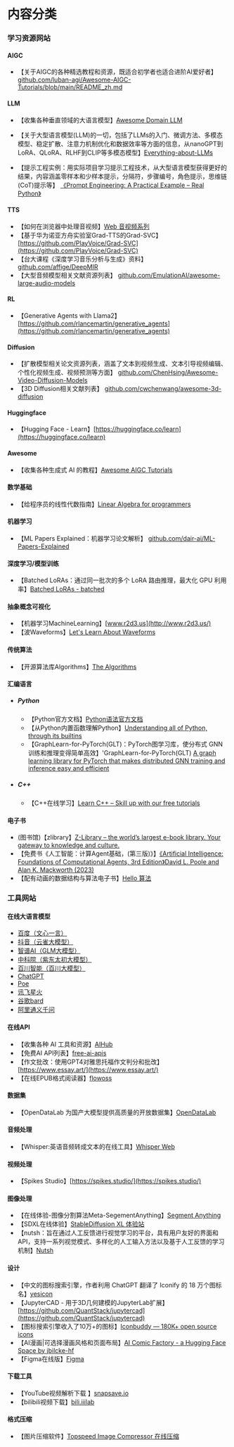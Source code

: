 # 内容分类

### 学习资源网站

#### AIGC

- 【关于AIGC的各种精选教程和资源，既适合初学者也适合进阶AI爱好者】[github.com/luban-agi/Awesome-AIGC-Tutorials/blob/main/README_zh.md](github.com/luban-agi/Awesome-AIGC-Tutorials/blob/main/README_zh.md)

#### LLM

- 【收集各种垂直领域的大语言模型】[Awesome Domain LLM](https://github.com/luban-agi/Awesome-Domain-LLM)

- 【关于大型语言模型(LLM)的一切，包括了LLMs的入门、微调方法、多模态模型、稳定扩散、注意力机制优化和数据效率等方面的信息，从nanoGPT到LoRA、QLoRA、RLHF到CLIP等多模态模型】[Everything-about-LLMs](github.com/tianlinxu312/Everything-about-LLMs) 

- 【提示工程实例：用实际项目学习提示工程技术，从大型语言模型获得更好的结果，内容涵盖零样本和少样本提示，分隔符，步骤编号，角色提示，思维链(CoT)提示等】 [《Prompt Engineering: A Practical Example – Real Python》](https://realpython.com/practical-prompt-engineering/)

#### TTS

- 【如何在浏览器中处理音视频】[Web 音视频系列](https://hughfenghen.github.io/tag/WebAV/)
- 【基于华为诺亚方舟实验室Grad-TTS的Grad-SVC】[https://github.com/PlayVoice/Grad-SVC](https://github.com/PlayVoice/Grad-SVC)
- 【台大课程《深度学习音乐分析与生成》资料】 [github.com/affige/DeepMIR](http://github.com/affige/DeepMIR) 
- 【大型音频模型相关文献资源列表】 [github.com/EmulationAI/awesome-large-audio-models](http://github.com/EmulationAI/awesome-large-audio-models)

#### RL

- 【Generative Agents with Llama2】[https://github.com/rlancemartin/generative_agents](https://github.com/rlancemartin/generative_agents)

#### Diffusion

- 【扩散模型相关论文资源列表，涵盖了文本到视频生成、文本引导视频编辑、个性化视频生成、视频预测等方面】 [github.com/ChenHsing/Awesome-Video-Diffusion-Models](http://github.com/ChenHsing/Awesome-Video-Diffusion-Models)
- 【3D Diffusion相关文献列表】 [github.com/cwchenwang/awesome-3d-diffusion](http://github.com/cwchenwang/awesome-3d-diffusion)

#### Huggingface

- 【Hugging Face - Learn】[https://huggingface.co/learn](https://huggingface.co/learn)

#### Awesome

- 【收集各种生成式 AI 的教程】[Awesome AIGC Tutorials](https://github.com/luban-agi/Awesome-AIGC-Tutorials)

#### 数学基础

- 【给程序员的线性代数指南】[Linear Algebra for programmers](https://coffeemug.github.io/spakhm.com/posts/01-lingalg-p1/linalg-p1.html)

#### 机器学习

- 【ML Papers Explained：机器学习论文解析】 [github.com/dair-ai/ML-Papers-Explained](http://github.com/dair-ai/ML-Papers-Explained)

#### 深度学习/模型训练

- 【Batched LoRAs：通过同一批次的多个 LoRA 路由推理，最大化 GPU 利用率】[Batched LoRAs - batched](github.com/sabetAI/BLoRA)

#### 抽象概念可视化

- 【机器学习MachineLearning】[www.r2d3.us](http://www.r2d3.us/)
- 【波Waveforms】[Let's Learn About Waveforms](https://pudding.cool/2018/02/waveforms/)

#### 传统算法

- 【开源算法库Algorithms】[The Algorithms](https://the-algorithms.com/)

#### 汇编语言

- ##### Python
  
  - 【Python官方文档】[Python语法官方文档](https://docs.python.org/zh-cn/3/tutorial/index.html)
  - 【从Python内置函数理解Python】[Understanding all of Python, through its builtins](https://tushar.lol/post/builtins/)
  - 【GraphLearn-for-PyTorch(GLT)：PyTorch图学习库，使分布式 GNN 训练和推理变得简单高效】'GraphLearn-for-PyTorch(GLT) [A graph learning library for PyTorch that makes distributed GNN training and inference easy and efficient](github.com/alibaba/graphlearn-for-pytorch)
  
- ##### C++
  
  - 【C++在线学习】[Learn C++ – Skill up with our free tutorials](https://www.learncpp.com/)

#### 电子书

- (图书馆)【zlibrary】[Z-Library – the world’s largest e-book library. Your gateway to knowledge and culture.](https://zh.zlibrary-china.se/)
- 【免费书《人工智能：计算Agent基础，(第三版)》】[《Artificial Intelligence: Foundations of Computational Agents,  3rd Edition》David L. Poole and Alan K. Mackworth (2023)](https://artint.info/3e/html/ArtInt3e.html) 
- 【配有动画的数据结构与算法电子书】[Hello 算法](https://github.com/krahets/hello-algo)

### 工具网站

#### 在线大语言模型

- [百度（文心一言）](http://wenxin.baidu.com/)
- [抖音（云雀大模型）](http://doubao.com/)
- [智谱AI（GLM大模型）](http://chatglm.cn/)
- [中科院（紫东太初大模型）](http://xihe.mindspore.cn/)
- [百川智能（百川大模型）](http://baichuan-ai.com/)
- [ChatGPT](https://chat.openai.com/)
- [Poe](https://poe.com/)
- [讯飞星火](https://passport.xfyun.cn/)
- [谷歌bard](https://bard.google.com/)
- [阿里通义千问](https://qianwen.aliyun.com/)

#### 在线API

- 【收集各种 AI 工具和资源】[AIHub](https://www.aihub.cn/)
- 【免费AI API列表】[free-ai-apis](http://github.com/NovaOSS/free-ai-apis)
- 【作文批改：使用GPT4对雅思托福作文判分和批改】[https://www.essay.art/](https://www.essay.art/)
- 【在线EPUB格式阅读器】[flowoss](https://app.flowoss.com/zh-CN)

#### 数据集

- 【OpenDataLab 为国产大模型提供高质量的开放数据集】[OpenDataLab](https://opendatalab.com/home)

#### 音频处理

- 【Whisper:英语音频转成文本的在线工具】[Whisper Web](https://huggingface.co/spaces/Xenova/whisper-web)

#### 视频处理

- 【Spikes Studio】[https://spikes.studio/](https://spikes.studio/)

#### 图像处理

- 【在线体验-图像分割算法Meta-SegementAnything】[Segment Anything](https://segment-anything.com/demo)
- 【SDXL在线体验】[StableDiffusion XL 体验站](https://www.stablediffusionai.ai/)
- 【nutsh：旨在通过人工反馈进行视觉学习的平台，具有用户友好的界面和 API，支持一系列视觉模式、多样化的人工输入方法以及基于人工反馈的学习机制】[Nutsh](https://nutsh.ai/docs/)

#### 设计

- 【中文的图标搜索引擎，作者利用 ChatGPT 翻译了 Iconify 的 18 万个图标名】[yesicon](https://yesicon.app/)
- 【JupyterCAD - 用于3D几何建模的JupyterLab扩展】[https://github.com/QuantStack/jupytercad](https://github.com/QuantStack/jupytercad)
- 【图标搜索引擎收入了10万+的图标】[Iconbuddy — 180K+ open source icons](https://iconbuddy.app/)
- 【AI漫画|可选择漫画风格和页面布局】[AI Comic Factory - a Hugging Face Space by jbilcke-hf](https://huggingface.co/spaces/jbilcke-hf/ai-comic-factory)
- 【Figma在线版】[Figma](https://www.figma.com/files/recents-and-sharing/recently-viewed)

#### 下载工具

- 【YouTube视频解析下载 】[snapsave.io](https://snapsave.io/zh-tw18)
- 【bilibili视频下载】[bili.iiilab](https://bili.iiilab.com/)

#### 格式压缩

- 【图片压缩软件】[Topspeed Image Compressor 在线压缩](https://www.ticompressor.com/online/)

